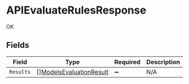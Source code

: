 # APIEvaluateRulesResponse

OK


## Fields

| Field                                                                     | Type                                                                      | Required                                                                  | Description                                                               |
| ------------------------------------------------------------------------- | ------------------------------------------------------------------------- | ------------------------------------------------------------------------- | ------------------------------------------------------------------------- |
| `Results`                                                                 | [][ModelsEvaluationResult](../../models/shared/modelsevaluationresult.md) | :heavy_minus_sign:                                                        | N/A                                                                       |